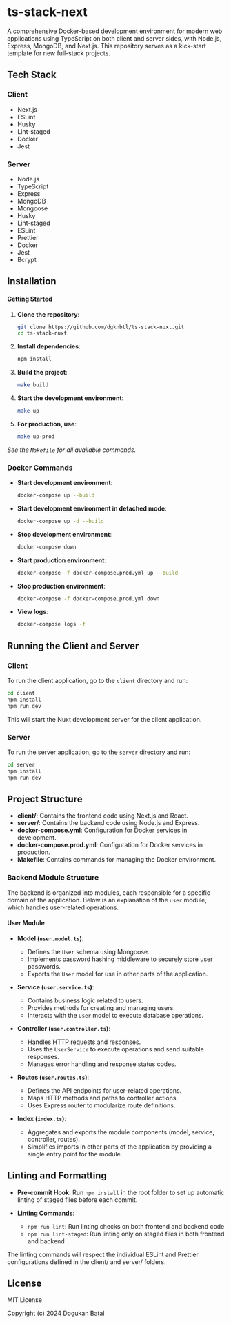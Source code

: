 # ts-stack-next
A comprehensive Docker-based development environment for modern web applications using TypeScript on both client and server sides, with Node.js, Express, MongoDB, and Next.js. This repository serves as a kick-start template for new full-stack projects.

## Tech Stack
### Client
- Next.js
- ESLint
- Husky
- Lint-staged
- Docker
- Jest


### Server
- Node.js
- TypeScript
- Express
- MongoDB
- Mongoose
- Husky
- Lint-staged
- ESLint
- Prettier
- Docker
- Jest
- Bcrypt

## Installation

#### Getting Started

1. **Clone the repository**: 

    ```bash
    git clone https://github.com/dgknbtl/ts-stack-nuxt.git
    cd ts-stack-nuxt
    ```

2. **Install dependencies**:

    ```bash
    npm install
    ```

3. **Build the project**:

    ```bash
    make build
    ```

4. **Start the development environment**:

    ```bash
    make up
    ```

5. **For production, use**:

    ```bash
    make up-prod
    ```

*See the `Makefile` for all available commands.*

### Docker Commands

- **Start development environment**: 
  ```bash
  docker-compose up --build
  ```

- **Start development environment in detached mode**: 
  ```bash
  docker-compose up -d --build
  ```

- **Stop development environment**: 
  ```bash
  docker-compose down
  ```

- **Start production environment**: 
  ```bash
  docker-compose -f docker-compose.prod.yml up --build
  ```

- **Stop production environment**: 
  ```bash
  docker-compose -f docker-compose.prod.yml down
  ```

- **View logs**: 
  ```bash
  docker-compose logs -f
  ```

## Running the Client and Server

### Client

To run the client application, go to the `client` directory and run:

```bash
cd client
npm install
npm run dev
```

This will start the Nuxt development server for the client application.

### Server

To run the server application, go to the `server` directory and run:
```bash
cd server
npm install
npm run dev
```

## Project Structure

- **client/**: Contains the frontend code using Next.js and React.
- **server/**: Contains the backend code using Node.js and Express.
- **docker-compose.yml**: Configuration for Docker services in development.
- **docker-compose.prod.yml**: Configuration for Docker services in production.
- **Makefile**: Contains commands for managing the Docker environment.

### Backend Module Structure

The backend is organized into modules, each responsible for a specific domain of the application. Below is an explanation of the `user` module, which handles user-related operations.

#### User Module 

- **Model (`user.model.ts`)**: 
  - Defines the `User` schema using Mongoose.
  - Implements password hashing middleware to securely store user passwords.
  - Exports the `User` model for use in other parts of the application.

- **Service (`user.service.ts`)**: 
  - Contains business logic related to users.
  - Provides methods for creating and managing users.
  - Interacts with the `User` model to execute database operations.

- **Controller (`user.controller.ts`)**: 
  - Handles HTTP requests and responses.
  - Uses the `UserService` to execute operations and send suitable responses.
  - Manages error handling and response status codes.

- **Routes (`user.routes.ts`)**: 
  - Defines the API endpoints for user-related operations.
  - Maps HTTP methods and paths to controller actions.
  - Uses Express router to modularize route definitions.

- **Index (`index.ts`)**: 
  - Aggregates and exports the module components (model, service, controller, routes).
  - Simplifies imports in other parts of the application by providing a single entry point for the module.


## Linting and Formatting

- **Pre-commit Hook**: Run `npm install` in the root folder to set up automatic linting of staged files before each commit.

- **Linting Commands**:
  - `npm run lint`: Run linting checks on both frontend and backend code
  - `npm run lint-staged`: Run linting only on staged files in both frontend and backend

The linting commands will respect the individual ESLint and Prettier configurations defined in the client/ and server/ folders.

## License

MIT License

Copyright (c) 2024 Dogukan Batal
